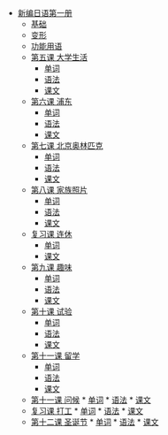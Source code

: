 * [新编日语第一册]()
    * [基础](基础/时间与时刻.md)
    * [变形](基础/变形.md)
    * [功能用语](基础/功能用语.md)
    * [第五课 大学生活]()
      * [单词](第一册第二单元/大学の生活/单词.md)
      * [语法](第一册第二单元/大学の生活/语法.md)
      * [课文](第一册第二单元/大学の生活/课文.md)
    * [第六课 浦东]()
      * [单词](第一册第二单元/浦东/单词.md)
      * [语法](第一册第二单元/浦东/语法.md)
      * [课文](第一册第二单元/浦东/课文.md)
    * [第七课 北京奥林匹克]()
      * [单词](第一册第二单元/北京オリンピック/单词.md)
      * [语法](第一册第二单元/北京オリンピック/语法.md)
      * [课文](第一册第二单元/北京オリンピック/课文.md)
    * [第八课 家族照片]()
      * [单词](第一册第二单元/家族のデジカメ写真/单词.md)
      * [语法](第一册第二单元/家族のデジカメ写真/语法.md)
      * [课文](第一册第二单元/家族のデジカメ写真/课文.md)
    * [复习课 连休]()
      * [单词](第一册第二单元/连休/单词.md)
      * [课文](第一册第二单元/连休/课文.md)
    * [第九课 趣味]()
      * [单词](第一册第三单元/趣味/单词.md)
      * [语法](第一册第三单元/趣味/语法.md)
      * [课文](第一册第三单元/趣味/课文.md)
    * [第十课 试验]()
      * [单词](第一册第三单元/试验/单词.md)
      * [语法](第一册第三单元/试验/语法.md)
      * [课文](第一册第三单元/试验/课文.md)
    * [第十一课 留学]()
      * [单词](第一册第三单元/留学/单词.md)
      * [语法](第一册第三单元/留学/语法.md)
      * [课文](第一册第三单元/留学/课文.md)
    *  [第十一课 问候]()
      * [单词](第一册第三单元/问候/单词.md)
      * [语法](第一册第三单元/问候/语法.md)
      * [课文](第一册第三单元/问候/课文.md)
    *  [复习课 打工]()
      * [单词](第一册第三单元/打工/单词.md)
      * [语法](第一册第三单元/打工/语法.md)
      * [课文](第一册第三单元/打工/课文.md)
    *  [第十二课 圣诞节]()
      * [单词](第一册第四单元/圣诞节/单词.md)
      * [语法](第一册第四单元/圣诞节/语法.md)
      * [课文](第一册第四单元/圣诞节/课文.md)